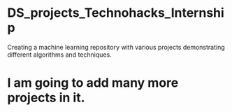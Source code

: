 # DS_projects_Technohacks_Internship
Creating a machine learning repository with various projects demonstrating different algorithms and techniques.

# I am going to add many more projects in it.


